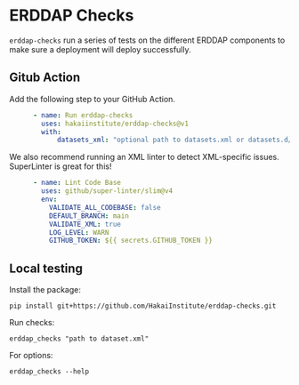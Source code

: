 
# ERDDAP Checks

`erddap-checks` run a series of tests on the different ERDDAP components to make sure a deployment will deploy successfully.

## Gitub Action

Add the following step to your GitHub Action.

```yaml
      - name: Run erddap-checks
        uses: hakaiinstitute/erddap-checks@v1
        with:
            datasets_xml: "optional path to datasets.xml or datasets.d/*.xml"
```

We also recommend running an XML linter to detect XML-specific issues. SuperLinter is great for this!

```yaml
      - name: Lint Code Base
        uses: github/super-linter/slim@v4
        env:
          VALIDATE_ALL_CODEBASE: false
          DEFAULT_BRANCH: main
          VALIDATE_XML: true
          LOG_LEVEL: WARN
          GITHUB_TOKEN: ${{ secrets.GITHUB_TOKEN }}
```

## Local testing

Install the package:

```console
pip install git+https://github.com/HakaiInstitute/erddap-checks.git
```

Run checks:

```console
erddap_checks "path to dataset.xml"
```

For options:

```console
erddap_checks --help
```
